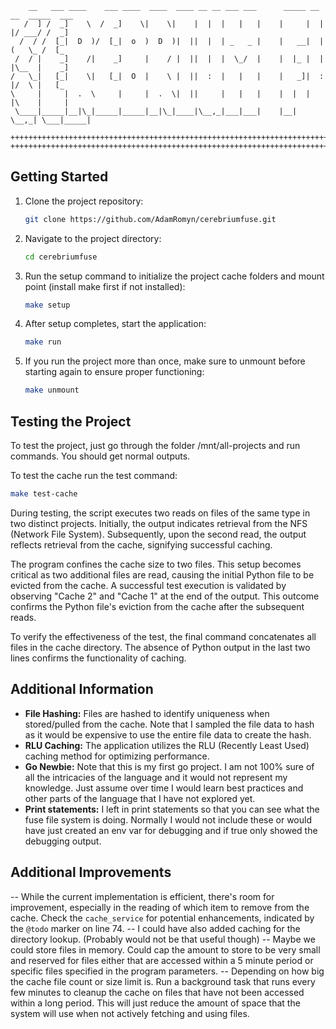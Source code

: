 ```plaintext
    __   ___ ____    ___ ____  ____  ____ __ __ ___ ___      _____ __ __  _____  ___
   /  ] /  _]    \  /  _]    \|    \|    |  |  |   |   |    |     |  |  |/ ___/ /  _]
  /  / /  [_|  D  )/  [_|  o  )  D  )|  ||  |  | _   _ |    |   __|  |  (   \_ /  [_
 /  / |    _]    /|    _]     |    / |  ||  |  |  \_/  |    |  |_ |  |  |\__  |    _]
/   \_|   [_|    \|   [_|  O  |    \ |  ||  :  |   |   |    |   _]|  :  |/  \ |   [_
\     |     |  .  \     |     |  .  \|  ||     |   |   |    |  |  |     |\    |     |
 \____|_____|__|\_|_____|_____|__|\_|____|\__,_|___|___|    |__|   \__,_| \___|_____|

++++++++++++++++++++++++++++++++++++++++++++++++++++++++++++++++++++++++++++++++++++++
++++++++++++++++++++++++++++++++++++++++++++++++++++++++++++++++++++++++++++++++++++++
```

## Getting Started

1. Clone the project repository:
   ```bash
   git clone https://github.com/AdamRomyn/cerebriumfuse.git
   ```
2. Navigate to the project directory:
   ```bash
   cd cerebriumfuse
   ```
3. Run the setup command to initialize the project cache folders and mount point (install make first if not installed):
   ```bash
   make setup
   ```
4. After setup completes, start the application:
   ```bash
   make run
   ```
5. If you run the project more than once, make sure to unmount before starting again to ensure proper functioning:
   ```bash
   make unmount
   ```

## Testing the Project

To test the project, just go through the folder /mnt/all-projects and run commands. You should get normal outputs.

To test the cache run the test command:

```bash
make test-cache
```

During testing, the script executes two reads on files of the same type in two distinct projects. Initially, the output indicates retrieval from the NFS (Network File System). Subsequently, upon the second read, the output reflects retrieval from the cache, signifying successful caching.

The program confines the cache size to two files. This setup becomes critical as two additional files are read, causing the initial Python file to be evicted from the cache. A successful test execution is validated by observing "Cache 2" and "Cache 1" at the end of the output. This outcome confirms the Python file's eviction from the cache after the subsequent reads.

To verify the effectiveness of the test, the final command concatenates all files in the cache directory. The absence of Python output in the last two lines confirms the functionality of caching.

## Additional Information

- **File Hashing:** Files are hashed to identify uniqueness when stored/pulled from the cache. Note that I sampled the file data to hash as it would be expensive to use the entire file data to create the hash.
- **RLU Caching:** The application utilizes the RLU (Recently Least Used) caching method for optimizing performance.
- **Go Newbie:** Note that this is my first go project. I am not 100% sure of all the intricacies of the language and it would not represent my knowledge. Just assume over time I would learn best practices and other parts of the language that I have not explored yet.
- **Print statements:** I left in print statements so that you can see what the fuse file system is doing. Normally I would not include these or would have just created an env var for debugging and if true only showed the debugging output.

## Additional Improvements

-- While the current implementation is efficient, there's room for improvement, especially in the reading of which item to remove from the cache. Check the `cache_service` for potential enhancements, indicated by the `@todo` marker on line 74.
-- I could have also added caching for the directory lookup. (Probably would not be that useful though)
-- Maybe we could store files in memory. Could cap the amount to store to be very small and reserved for files either that are accessed within a 5 minute period or specific files specified in the program parameters.
-- Depending on how big the cache file count or size limit is. Run a background task that runs every few minutes to cleanup the cache on files that have not been accessed within a long period. This will just reduce the amount of space that the system will use when not actively fetching and using files.
